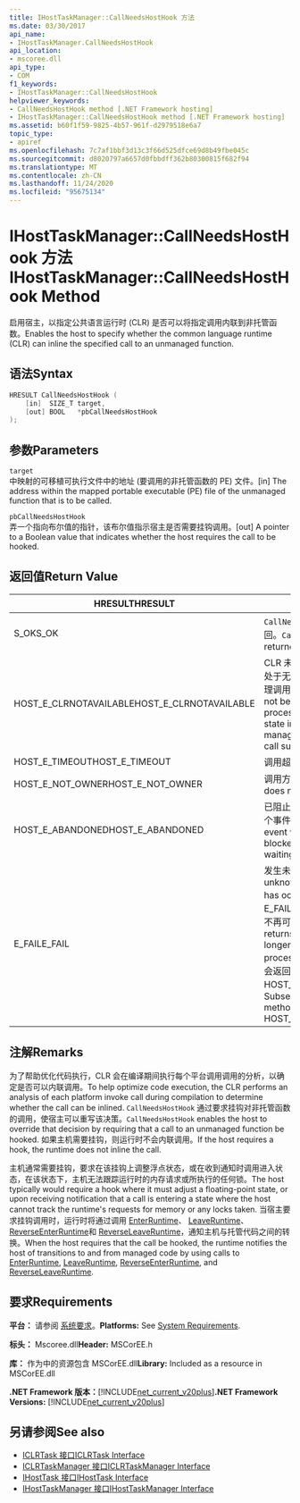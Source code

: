 ```yaml
---
title: IHostTaskManager::CallNeedsHostHook 方法
ms.date: 03/30/2017
api_name:
- IHostTaskManager.CallNeedsHostHook
api_location:
- mscoree.dll
api_type:
- COM
f1_keywords:
- IHostTaskManager::CallNeedsHostHook
helpviewer_keywords:
- CallNeedsHostHook method [.NET Framework hosting]
- IHostTaskManager::CallNeedsHostHook method [.NET Framework hosting]
ms.assetid: b60f1f59-9825-4b57-961f-d2979518e6a7
topic_type:
- apiref
ms.openlocfilehash: 7c7af1bbf3d13c3f66d525dfce69d8b49fbe045c
ms.sourcegitcommit: d8020797a6657d0fbbdff362b80300815f682f94
ms.translationtype: MT
ms.contentlocale: zh-CN
ms.lasthandoff: 11/24/2020
ms.locfileid: "95675134"
---
```

# <a name="ihosttaskmanagercallneedshosthook-method"></a><span data-ttu-id="fce9c-102">IHostTaskManager::CallNeedsHostHook 方法</span><span class="sxs-lookup"><span data-stu-id="fce9c-102">IHostTaskManager::CallNeedsHostHook Method</span></span>

<span data-ttu-id="fce9c-103">启用宿主，以指定公共语言运行时 (CLR) 是否可以将指定调用内联到非托管函数。</span><span class="sxs-lookup"><span data-stu-id="fce9c-103">Enables the host to specify whether the common language runtime (CLR) can inline the specified call to an unmanaged function.</span></span>  
  
## <a name="syntax"></a><span data-ttu-id="fce9c-104">语法</span><span class="sxs-lookup"><span data-stu-id="fce9c-104">Syntax</span></span>  
  
```cpp  
HRESULT CallNeedsHostHook (  
    [in]  SIZE_T target,
    [out] BOOL   *pbCallNeedsHostHook  
);  
```  
  
## <a name="parameters"></a><span data-ttu-id="fce9c-105">参数</span><span class="sxs-lookup"><span data-stu-id="fce9c-105">Parameters</span></span>  

 `target`  
 <span data-ttu-id="fce9c-106">中映射的可移植可执行文件中的地址 (要调用的非托管函数的 PE) 文件。</span><span class="sxs-lookup"><span data-stu-id="fce9c-106">[in] The address within the mapped portable executable (PE) file of the unmanaged function that is to be called.</span></span>  
  
 `pbCallNeedsHostHook`  
 <span data-ttu-id="fce9c-107">弄一个指向布尔值的指针，该布尔值指示宿主是否需要挂钩调用。</span><span class="sxs-lookup"><span data-stu-id="fce9c-107">[out] A pointer to a Boolean value that indicates whether the host requires the call to be hooked.</span></span>  
  
## <a name="return-value"></a><span data-ttu-id="fce9c-108">返回值</span><span class="sxs-lookup"><span data-stu-id="fce9c-108">Return Value</span></span>  
  
|<span data-ttu-id="fce9c-109">HRESULT</span><span class="sxs-lookup"><span data-stu-id="fce9c-109">HRESULT</span></span>|<span data-ttu-id="fce9c-110">说明</span><span class="sxs-lookup"><span data-stu-id="fce9c-110">Description</span></span>|  
|-------------|-----------------|  
|<span data-ttu-id="fce9c-111">S_OK</span><span class="sxs-lookup"><span data-stu-id="fce9c-111">S_OK</span></span>|<span data-ttu-id="fce9c-112">`CallNeedsHostHook` 已成功返回。</span><span class="sxs-lookup"><span data-stu-id="fce9c-112">`CallNeedsHostHook` returned successfully.</span></span>|  
|<span data-ttu-id="fce9c-113">HOST_E_CLRNOTAVAILABLE</span><span class="sxs-lookup"><span data-stu-id="fce9c-113">HOST_E_CLRNOTAVAILABLE</span></span>|<span data-ttu-id="fce9c-114">CLR 未加载到进程中，或 CLR 处于无法运行托管代码或成功处理调用的状态。</span><span class="sxs-lookup"><span data-stu-id="fce9c-114">The CLR has not been loaded into a process, or the CLR is in a state in which it cannot run managed code or process the call successfully.</span></span>|  
|<span data-ttu-id="fce9c-115">HOST_E_TIMEOUT</span><span class="sxs-lookup"><span data-stu-id="fce9c-115">HOST_E_TIMEOUT</span></span>|<span data-ttu-id="fce9c-116">调用超时。</span><span class="sxs-lookup"><span data-stu-id="fce9c-116">The call timed out.</span></span>|  
|<span data-ttu-id="fce9c-117">HOST_E_NOT_OWNER</span><span class="sxs-lookup"><span data-stu-id="fce9c-117">HOST_E_NOT_OWNER</span></span>|<span data-ttu-id="fce9c-118">调用方不拥有该锁。</span><span class="sxs-lookup"><span data-stu-id="fce9c-118">The caller does not own the lock.</span></span>|  
|<span data-ttu-id="fce9c-119">HOST_E_ABANDONED</span><span class="sxs-lookup"><span data-stu-id="fce9c-119">HOST_E_ABANDONED</span></span>|<span data-ttu-id="fce9c-120">已阻止的线程或纤程正在等待某个事件时，该事件被取消。</span><span class="sxs-lookup"><span data-stu-id="fce9c-120">An event was canceled while a blocked thread or fiber was waiting on it.</span></span>|  
|<span data-ttu-id="fce9c-121">E_FAIL</span><span class="sxs-lookup"><span data-stu-id="fce9c-121">E_FAIL</span></span>|<span data-ttu-id="fce9c-122">发生未知的灾难性故障。</span><span class="sxs-lookup"><span data-stu-id="fce9c-122">An unknown catastrophic failure has occurred.</span></span> <span data-ttu-id="fce9c-123">当方法返回 E_FAIL 时，CLR 在该进程内将不再可用。</span><span class="sxs-lookup"><span data-stu-id="fce9c-123">When a method returns E_FAIL, the CLR is no longer usable within the process.</span></span> <span data-ttu-id="fce9c-124">对宿主方法的后续调用会返回 HOST_E_CLRNOTAVAILABLE。</span><span class="sxs-lookup"><span data-stu-id="fce9c-124">Subsequent calls to hosting methods return HOST_E_CLRNOTAVAILABLE.</span></span>|  
  
## <a name="remarks"></a><span data-ttu-id="fce9c-125">注解</span><span class="sxs-lookup"><span data-stu-id="fce9c-125">Remarks</span></span>  

 <span data-ttu-id="fce9c-126">为了帮助优化代码执行，CLR 会在编译期间执行每个平台调用调用的分析，以确定是否可以内联调用。</span><span class="sxs-lookup"><span data-stu-id="fce9c-126">To help optimize code execution, the CLR performs an analysis of each platform invoke call during compilation to determine whether the call can be inlined.</span></span> <span data-ttu-id="fce9c-127">`CallNeedsHostHook` 通过要求挂钩对非托管函数的调用，使宿主可以重写该决策。</span><span class="sxs-lookup"><span data-stu-id="fce9c-127">`CallNeedsHostHook` enables the host to override that decision by requiring that a call to an unmanaged function be hooked.</span></span> <span data-ttu-id="fce9c-128">如果主机需要挂钩，则运行时不会内联调用。</span><span class="sxs-lookup"><span data-stu-id="fce9c-128">If the host requires a hook, the runtime does not inline the call.</span></span>  
  
 <span data-ttu-id="fce9c-129">主机通常需要挂钩，要求在该挂钩上调整浮点状态，或在收到通知时调用进入状态，在该状态下，主机无法跟踪运行时的内存请求或所执行的任何锁。</span><span class="sxs-lookup"><span data-stu-id="fce9c-129">The host typically would require a hook where it must adjust a floating-point state, or upon receiving notification that a call is entering a state where the host cannot track the runtime's requests for memory or any locks taken.</span></span> <span data-ttu-id="fce9c-130">当宿主要求挂钩调用时，运行时将通过调用 [EnterRuntime](ihosttaskmanager-enterruntime-method.md)、 [LeaveRuntime](ihosttaskmanager-leaveruntime-method.md)、 [ReverseEnterRuntime](ihosttaskmanager-reverseenterruntime-method.md)和 [ReverseLeaveRuntime](ihosttaskmanager-reverseleaveruntime-method.md)，通知主机与托管代码之间的转换。</span><span class="sxs-lookup"><span data-stu-id="fce9c-130">When the host requires that the call be hooked, the runtime notifies the host of transitions to and from managed code by using calls to [EnterRuntime](ihosttaskmanager-enterruntime-method.md), [LeaveRuntime](ihosttaskmanager-leaveruntime-method.md), [ReverseEnterRuntime](ihosttaskmanager-reverseenterruntime-method.md), and [ReverseLeaveRuntime](ihosttaskmanager-reverseleaveruntime-method.md).</span></span>  
  
## <a name="requirements"></a><span data-ttu-id="fce9c-131">要求</span><span class="sxs-lookup"><span data-stu-id="fce9c-131">Requirements</span></span>  

 <span data-ttu-id="fce9c-132">**平台：** 请参阅 [系统要求](../../get-started/system-requirements.md)。</span><span class="sxs-lookup"><span data-stu-id="fce9c-132">**Platforms:** See [System Requirements](../../get-started/system-requirements.md).</span></span>  
  
 <span data-ttu-id="fce9c-133">**标头：** Mscoree.dll</span><span class="sxs-lookup"><span data-stu-id="fce9c-133">**Header:** MSCorEE.h</span></span>  
  
 <span data-ttu-id="fce9c-134">**库：** 作为中的资源包含 MSCorEE.dll</span><span class="sxs-lookup"><span data-stu-id="fce9c-134">**Library:** Included as a resource in MSCorEE.dll</span></span>  
  
 <span data-ttu-id="fce9c-135">**.NET Framework 版本：**[!INCLUDE[net_current_v20plus](../../../../includes/net-current-v20plus-md.md)]</span><span class="sxs-lookup"><span data-stu-id="fce9c-135">**.NET Framework Versions:** [!INCLUDE[net_current_v20plus](../../../../includes/net-current-v20plus-md.md)]</span></span>  
  
## <a name="see-also"></a><span data-ttu-id="fce9c-136">另请参阅</span><span class="sxs-lookup"><span data-stu-id="fce9c-136">See also</span></span>

- [<span data-ttu-id="fce9c-137">ICLRTask 接口</span><span class="sxs-lookup"><span data-stu-id="fce9c-137">ICLRTask Interface</span></span>](iclrtask-interface.md)
- [<span data-ttu-id="fce9c-138">ICLRTaskManager 接口</span><span class="sxs-lookup"><span data-stu-id="fce9c-138">ICLRTaskManager Interface</span></span>](iclrtaskmanager-interface.md)
- [<span data-ttu-id="fce9c-139">IHostTask 接口</span><span class="sxs-lookup"><span data-stu-id="fce9c-139">IHostTask Interface</span></span>](ihosttask-interface.md)
- [<span data-ttu-id="fce9c-140">IHostTaskManager 接口</span><span class="sxs-lookup"><span data-stu-id="fce9c-140">IHostTaskManager Interface</span></span>](ihosttaskmanager-interface.md)
